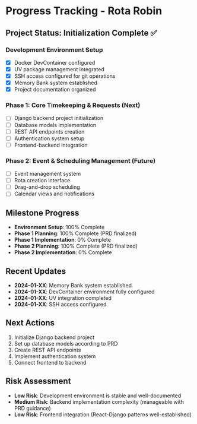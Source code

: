 # Progress Tracking - Rota Robin

## Project Status: Initialization Complete ✅

### Development Environment Setup

- [x] Docker DevContainer configured
- [x] UV package management integrated
- [x] SSH access configured for git operations
- [x] Memory Bank system established
- [x] Project documentation organized

### Phase 1: Core Timekeeping & Requests (Next)

- [ ] Django backend project initialization
- [ ] Database models implementation
- [ ] REST API endpoints creation
- [ ] Authentication system setup
- [ ] Frontend-backend integration

### Phase 2: Event & Scheduling Management (Future)

- [ ] Event management system
- [ ] Rota creation interface
- [ ] Drag-and-drop scheduling
- [ ] Calendar views and notifications

## Milestone Progress

- **Environment Setup**: 100% Complete
- **Phase 1 Planning**: 100% Complete (PRD finalized)
- **Phase 1 Implementation**: 0% Complete
- **Phase 2 Planning**: 100% Complete (PRD finalized)
- **Phase 2 Implementation**: 0% Complete

## Recent Updates

- **2024-01-XX**: Memory Bank system established
- **2024-01-XX**: DevContainer environment fully configured
- **2024-01-XX**: UV integration completed
- **2024-01-XX**: SSH access configured

## Next Actions

1. Initialize Django backend project
2. Set up database models according to PRD
3. Create REST API endpoints
4. Implement authentication system
5. Connect frontend to backend

## Risk Assessment

- **Low Risk**: Development environment is stable and well-documented
- **Medium Risk**: Backend implementation complexity (manageable with PRD guidance)
- **Low Risk**: Frontend integration (React-Django patterns well-established)
